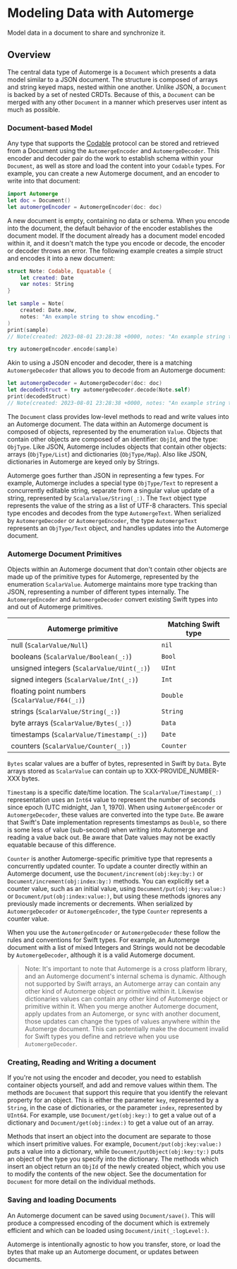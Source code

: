 # Modeling Data with Automerge

Model data in a document to share and synchronize it.

## Overview

The central data type of Automerge is a ``Document`` which presents a data model similar to a JSON document. 
The structure is composed of arrays and string keyed maps, nested within one another. 
Unlike JSON, a `Document` is backed by a set of nested CRDTs. 
Because of this, a `Document` can be merged with any other `Document` in a manner which preserves user intent as much as possible.

### Document-based Model

Any type that supports the [Codable](https://developer.apple.com/documentation/swift/codable) protocol can be stored and retrieved from a Document using the ``AutomergeEncoder`` and ``AutomergeDecoder``.
This encoder and decoder pair do the work to establish schema within your `Document`, as well as store and load the content into your `Codable` types.
For example, you can create a new Automerge document, and an encoder to write into that document:

```swift
import Automerge
let doc = Document()
let automergeEncoder = AutomergeEncoder(doc: doc)
```

A new document is empty, containing no data or schema. 
When you encode into the document, the default behavior of the encoder establishes the document model.
If the document already has a document model encoded within it, and it doesn't match the type you encode or decode, the encoder or decoder throws an error.
The following example creates a simple struct and encodes it into a new document:

```swift
struct Note: Codable, Equatable {
    let created: Date
    var notes: String
}

let sample = Note(
    created: Date.now,
    notes: "An example string to show encoding."
)
print(sample)
// Note(created: 2023-08-01 23:28:38 +0000, notes: "An example string to show encoding.")

try automergeEncoder.encode(sample)
```

Akin to using a JSON encoder and decoder, there is a matching `AutomergeDecoder` that allows you to decode from an Automerge document:

```swift
let automergeDecoder = AutomergeDecoder(doc: doc)
let decodedStruct = try automergeDecoder.decode(Note.self)
print(decodedStruct)
// Note(created: 2023-08-01 23:28:38 +0000, notes: "An example string to show encoding.")
```

The `Document` class provides low-level methods to read and write values into an Automerge document.
The data within an Automerge document is composed of objects, represented by the enumeration ``Value``.
Objects that contain other objects are composed of an identifier: ``ObjId``, and the type: ``ObjType``.
Like JSON, Automerge includes objects that contain other objects: arrays (``ObjType/List``) and dictionaries (``ObjType/Map``).
Also like JSON, dictionaries in Automerge are keyed only by Strings.

Automerge goes further than JSON in representing a few types.
For example, Automerge includes a special type ``ObjType/Text`` to represent a concurrently editable string, separate from a singular value update of a string, represented by ``ScalarValue/String(_:)``.
The `Text` object type represents the value of the string as a list of UTF-8 characters.
This special type encodes and decodes from the type ``AutomergeText``.
When serialized by `AutomergeDecoder` or `AutomergeEncoder`, the type ``AutomergeText`` represents an ``ObjType/Text`` object, and handles updates into the Automerge document.

### Automerge Document Primitives

Objects within an Automerge document that don't contain other objects are made up of the primitive types for Automerge, represented by the enumeration ``ScalarValue``.
Automerge maintains more type tracking than JSON, representing a number of different types internally.
The `AutomergeEncoder` and `AutomergeDecoder` convert existing Swift types into and out of Automerge primitives.

| Automerge primitive | Matching Swift type |
| --- | --- |
| null (``ScalarValue/Null``) | `nil` |
| booleans (``ScalarValue/Boolean(_:)``) | `Bool` |
| unsigned integers (``ScalarValue/Uint(_:)``)  | `UInt` |
| signed integers (``ScalarValue/Int(_:)``) | `Int` |
| floating point numbers (``ScalarValue/F64(_:)``) | `Double` |
| strings (``ScalarValue/String(_:)``) | `String` |
| byte arrays (``ScalarValue/Bytes(_:)``) | `Data` |
| timestamps (``ScalarValue/Timestamp(_:)``) | `Date` |
| counters (``ScalarValue/Counter(_:)``) | ``Counter`` |

`Bytes` scalar values are a buffer of bytes, represented in Swift by `Data`.
Byte arrays stored as `ScalarValue` can contain up to XXX-PROVIDE_NUMBER-XXX bytes.

`Timestamp` is a specific date/time location.
The ``ScalarValue/Timestamp(_:)`` representation uses an `Int64` value to represent the number of seconds since epoch (UTC midnight, Jan 1, 1970).
When using `AutomergeEncoder` or `AutomergeDecoder`, these values are converted into the type `Date`.
Be aware that Swift's Date implementation represents timestamps as `Double`, so there is some less of value (sub-second) when writing into Automerge and reading a value back out. 
Be aware that Date values may not be exactly equatable because of this difference. 

`Counter` is another Automerge-specific primitive type that represents a concurrently updated counter.
To update a counter directly within an Automerge document, use the ``Document/increment(obj:key:by:)`` or ``Document/increment(obj:index:by:)`` methods. 
You can explicitly set a counter value, such as an initial value, using ``Document/put(obj:key:value:)`` or ``Document/put(obj:index:value:)``, but using these methods ignores any previously made increments or decrements.
When serialized by `AutomergeDecoder` or `AutomergeEncoder`, the type ``Counter`` represents a counter value.

When you use the `AutomergeEncoder` or `AutomergeDecoder` these follow the rules and conventions for Swift types.
For example, an Automerge document with a list of mixed Integers and Strings would not be decodable by `AutomergeDecoder`, although it is a valid Automerge document.

> Note: It's important to note that Automerge is a cross platform library, and an Automerge document's internal schema is dynamic.
Although not supported by Swift arrays, an Automerge array can contain any other kind of Automerge object or primitive within it.
Likewise dictionaries values can contain any other kind of Automerge object or primitive within it.
When you merge another Automerge document, apply updates from an Automerge, or sync with another document, those updates can change the types of values anywhere within the Automerge document.
This can potentially make the document invalid for Swift types you define and retrieve when you use `AutomergeDecoder`.

### Creating, Reading and Writing a document

If you're not using the encoder and decoder, you need to establish container objects yourself, and add and remove values within them.
The methods are `Document` that support this require that you identify the relevant property for an object.
This is either the parameter `key`, represented by a `String`, in the case of dictionaries, or the parameter `index`, represented by `UInt64`.
For example, use ``Document/get(obj:key:)`` to get a value out of a dictionary and ``Document/get(obj:index:)`` to get a value out of an array. 

Methods that insert an object into the document are separate to those which insert primitive values. For example, ``Document/put(obj:key:value:)`` puts a value into a dictionary, while ``Document/putObject(obj:key:ty:)`` puts an object of the type you specify into the dictionary.
The methods which insert an object return an ``ObjId`` of the newly created object, which you use to modify the contents of the new object. 
See the documentation for ``Document`` for more detail on the individual methods.

### Saving and loading Documents

An Automerge document can be saved using ``Document/save()``. 
This will produce a compressed encoding of the document which is extremely efficient and which can be loaded using ``Document/init(_:logLevel:)``.

Automerge is intentionally agnostic to how you transfer, store, or load the bytes that make up an Automerge document, or updates between documents.
